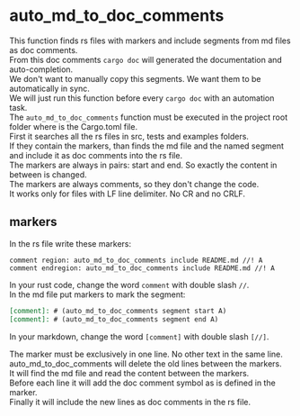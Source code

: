 # auto_md_to_doc_comments

This function finds rs files with markers and include segments from md files as doc comments.  
From this doc comments `cargo doc` will generated the documentation and auto-completion.  
We don't want to manually copy this segments. We want them to be automatically in sync.  
We will just run this function before every `cargo doc` with an automation task.  
The `auto_md_to_doc_comments` function must be executed in the project root folder where is the Cargo.toml file.  
First it searches all the rs files in src, tests and examples folders.  
If they contain the markers, than finds the md file and the named segment and include it as doc comments into the rs file.  
The markers are always in pairs: start and end. So exactly the content in between is changed.  
The markers are always comments, so they don't change the code.  
It works only for files with LF line delimiter. No CR and no CRLF.  

## markers

In the rs file write these markers:  

```code
comment region: auto_md_to_doc_comments include README.md //! A  
comment endregion: auto_md_to_doc_comments include README.md //! A  
```

In your rust code, change the word `comment` with double slash `//`.  
In the md file put markers to mark the segment:  

```markdown
[comment]: # (auto_md_to_doc_comments segment start A)  
[comment]: # (auto_md_to_doc_comments segment end A)  
```

In your markdown, change the word `[comment]` with double slash `[//]`.

The marker must be exclusively in one line. No other text in the same line.  
auto_md_to_doc_comments will delete the old lines between the markers.  
It will find the md file and read the content between the markers.  
Before each line it will add the doc comment symbol as is defined in the marker.  
Finally it will include the new lines as doc comments in the rs file.  